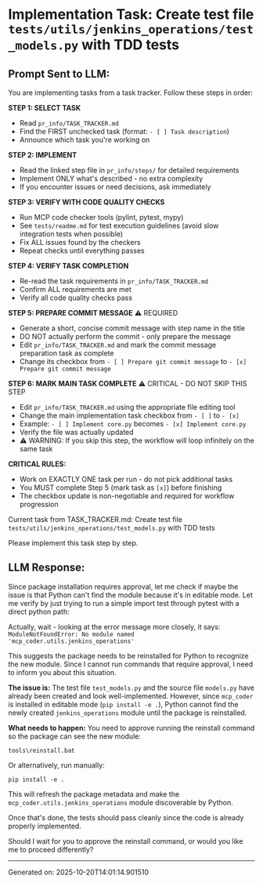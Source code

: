 # Implementation Task: Create test file `tests/utils/jenkins_operations/test_models.py` with TDD tests

## Prompt Sent to LLM:
You are implementing tasks from a task tracker. Follow these steps in order:

**STEP 1: SELECT TASK**
- Read `pr_info/TASK_TRACKER.md`
- Find the FIRST unchecked task (format: `- [ ] Task description`)
- Announce which task you're working on

**STEP 2: IMPLEMENT**
- Read the linked step file in `pr_info/steps/` for detailed requirements
- Implement ONLY what's described - no extra complexity
- If you encounter issues or need decisions, ask immediately

**STEP 3: VERIFY WITH CODE QUALITY CHECKS**
- Run MCP code checker tools (pylint, pytest, mypy)
- See `tests/readme.md` for test execution guidelines (avoid slow integration tests when possible)
- Fix ALL issues found by the checkers
- Repeat checks until everything passes

**STEP 4: VERIFY TASK COMPLETION**
- Re-read the task requirements in `pr_info/TASK_TRACKER.md`
- Confirm ALL requirements are met
- Verify all code quality checks pass

**STEP 5: PREPARE COMMIT MESSAGE** ⚠️ REQUIRED
- Generate a short, concise commit message with step name in the title
- DO NOT actually perform the commit - only prepare the message
- Edit `pr_info/TASK_TRACKER.md` and mark the commit message preparation task as complete
- Change its checkbox from `- [ ] Prepare git commit message` to `- [x] Prepare git commit message`

**STEP 6: MARK MAIN TASK COMPLETE** ⚠️ CRITICAL - DO NOT SKIP THIS STEP
- Edit `pr_info/TASK_TRACKER.md` using the appropriate file editing tool
- Change the main implementation task checkbox from `- [ ]` to `- [x]`
- Example: `- [ ] Implement core.py` becomes `- [x] Implement core.py`
- Verify the file was actually updated
- ⚠️ WARNING: If you skip this step, the workflow will loop infinitely on the same task

**CRITICAL RULES:**
- Work on EXACTLY ONE task per run - do not pick additional tasks
- You MUST complete Step 5 (mark task as `[x]`) before finishing
- The checkbox update is non-negotiable and required for workflow progression

Current task from TASK_TRACKER.md: Create test file `tests/utils/jenkins_operations/test_models.py` with TDD tests

Please implement this task step by step.

## LLM Response:
Since package installation requires approval, let me check if maybe the issue is that Python can't find the module because it's in editable mode. Let me verify by just trying to run a simple import test through pytest with a direct python path:

Actually, wait - looking at the error message more closely, it says: `ModuleNotFoundError: No module named 'mcp_coder.utils.jenkins_operations'`

This suggests the package needs to be reinstalled for Python to recognize the new module. Since I cannot run commands that require approval, I need to inform you about this situation.

**The issue is:** The test file `test_models.py` and the source file `models.py` have already been created and look well-implemented. However, since `mcp_coder` is installed in editable mode (`pip install -e .`), Python cannot find the newly created `jenkins_operations` module until the package is reinstalled.

**What needs to happen:**
You need to approve running the reinstall command so the package can see the new module:

```batch
tools\reinstall.bat
```

Or alternatively, run manually:
```batch
pip install -e .
```

This will refresh the package metadata and make the `mcp_coder.utils.jenkins_operations` module discoverable by Python.

Once that's done, the tests should pass cleanly since the code is already properly implemented.

Should I wait for you to approve the reinstall command, or would you like me to proceed differently?

---
Generated on: 2025-10-20T14:01:14.901510